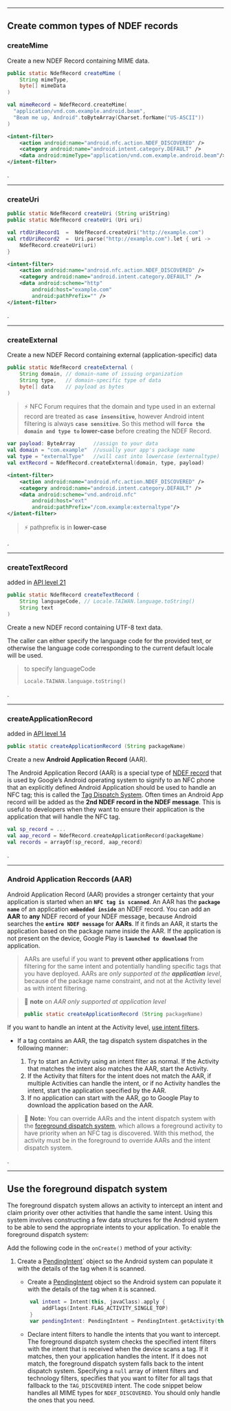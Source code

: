 
--------------------------------------------

## Create common types of NDEF records
### createMime
Create a new NDEF Record containing MIME data.
```java
public static NdefRecord createMime (
	String mimeType, 
	byte[] mimeData
)
```
```kotlin
val mimeRecord = NdefRecord.createMime(
  "application/vnd.com.example.android.beam",
  "Beam me up, Android".toByteArray(Charset.forName("US-ASCII"))
)
```
```xml
<intent-filter>
    <action android:name="android.nfc.action.NDEF_DISCOVERED" />
    <category android:name="android.intent.category.DEFAULT" />
    <data android:mimeType="application/vnd.com.example.android.beam"/>
</intent-filter>
```
.

----------------------------------
### createUri
```java
public static NdefRecord createUri (String uriString)
public static NdefRecord createUri (Uri uri)
```
```kotlin
val rtdUriRecord1  =  NdefRecord.createUri("http://example.com")
val rtdUriRecord2  =  Uri.parse("http://example.com").let { uri ->  		
	NdefRecord.createUri(uri)  
}
```
```xml
<intent-filter>
    <action android:name="android.nfc.action.NDEF_DISCOVERED" />
    <category android:name="android.intent.category.DEFAULT" />
    <data android:scheme="http"
        android:host="example.com"
        android:pathPrefix="" />
</intent-filter>
```
.

----------------------------------
### createExternal
Create a new NDEF Record containing external (application-specific) data

```java
public static NdefRecord createExternal (
	String domain, // domain-name of issuing organization
	String type,   // domain-specific type of data
	byte[] data	   // payload as bytes
)
```
> ⚡ NFC Forum requires that the domain and type used in an external record are treated as **`case insensitive`**, however Android intent filtering is always **`case sensitive`**. So this method will **`force the domain and type to` lower-case**  before creating the NDEF Record.
> 
```kotlin
var payload: ByteArray      //assign to your data
val domain = "com.example"  //usually your app's package name
val type = "externalType"   //will cast into lowercase (externaltype)
val extRecord = NdefRecord.createExternal(domain, type, payload)
```
```xml
<intent-filter>
    <action android:name="android.nfc.action.NDEF_DISCOVERED" />
    <category android:name="android.intent.category.DEFAULT" />
    <data android:scheme="vnd.android.nfc"
        android:host="ext"
        android:pathPrefix="/com.example:externaltype"/> 
</intent-filter>
```
> ⚡ pathprefix is in **lower-case**

.


-----------------------------------

### createTextRecord

added in  [API level 21](https://developer.android.com/guide/topics/manifest/uses-sdk-element.html#ApiLevels)
```java
public static NdefRecord createTextRecord (
	String languageCode, // Locale.TAIWAN.language.toString()
	String text
)
```
Create a new NDEF record containing UTF-8 text data.

The caller can either specify the language code for the provided text, or otherwise the language code corresponding to the current default locale will be used.  

> to specify languageCode
> ```kotlin
> Locale.TAIWAN.language.toString()
> ```

.

-------------------------------------------------------
### createApplicationRecord

added in  [API level 14](https://developer.android.com/guide/topics/manifest/uses-sdk-element.html#ApiLevels)
```java
public static createApplicationRecord (String packageName)
```
Create a new **Android Application Record** (AAR).

The Android Application Record (AAR) is a special type of [NDEF record](https://gototags.com/nfc/ndef/) that is used by Google’s Android operating system to signify to an NFC phone that an explicitly defined Android Application should be used to handle an NFC tag; this is called the [Tag Dispatch System](http://developer.android.com/guide/topics/connectivity/nfc/nfc.html). Often times an Android App record will be added as the **2nd NDEF record in the NDEF message**. This is useful to developers when they want to ensure their application is the application that will handle the NFC tag.

```kotlin
val sp_record = ...
val aap_record = NdefRecord.createApplicationRecord(packageName)  
val records = arrayOf(sp_record, aap_record)
```
.

----------------------------------
### Android Application Reccords (AAR)

Android Application Record (AAR) provides a stronger certainty that your application is started when an **`NFC tag is scanned`**. An AAR has the **`package name`** of an application **`embedded inside`** an NDEF record. You can add an **AAR** to **any** NDEF record of your NDEF message, because Android searches the **`entire NDEF message`** for **AARs**. If it finds an AAR, it starts the application based on the package name inside the AAR. If the application is not present on the device, Google Play is **`launched to download`** the application.

>AARs are useful if you want to **prevent other applications** from filtering for the same intent and potentially handling specific tags that you have deployed. AARs are _only supported at the **application** level_, because of the package name constraint, and not at the Activity level as with intent filtering. 

> 📘 **note** on _AAR only supported at application level_
> ```java
> public static createApplicationRecord (String packageName)
>```

If you want to handle an intent at the Activity level,  [use intent filters](https://developer.android.com/guide/topics/connectivity/nfc/nfc#filtering-intents).

- If a tag contains an AAR, the tag dispatch system dispatches in the following manner:

	1.  Try to start an Activity using an intent filter as normal. If the Activity that matches the intent also matches the AAR, start the Activity.
	2.  If the Activity that filters for the intent does not match the AAR, if multiple Activities can handle the intent, or if no Activity handles the intent, start the application specified by the AAR.
	3.  If no application can start with the AAR, go to Google Play to download the application based on the AAR.

>📘  **Note:** You can override AARs and the intent dispatch system with the [foreground dispatch system](https://developer.android.com/guide/topics/connectivity/nfc/advanced-nfc.html#foreground-dispatch), which allows a foreground activity to have priority when an NFC tag is discovered. With this method, the activity must be in the foreground to override AARs and the intent dispatch system.


.

--------------------------------------------


## Use the foreground dispatch system

The foreground dispatch system allows an activity to intercept an intent and claim priority over other activities that handle the same intent. Using this system involves constructing a few data structures for the Android system to be able to send the appropriate intents to your application. To enable the foreground dispatch system:

Add the following code in the `onCreate()` method of your activity:

1.  Create a  [PendingIntent](https://developer.android.com/reference/android/app/PendingIntent.html)` object so the Android system can populate it with the details of the tag when it is scanned.
	- Create a [PendingIntent](https://developer.android.com/reference/android/app/PendingIntent.html) object so the Android system can populate it with the details of the tag when it is scanned.
	```kotlin
		val intent = Intent(this, javaClass).apply {
		    addFlags(Intent.FLAG_ACTIVITY_SINGLE_TOP)
		}
		var pendingIntent: PendingIntent = PendingIntent.getActivity(this, 0, intent, 0)
	```

	- Declare intent filters to handle the intents that you want to intercept. The foreground dispatch system checks the specified intent filters with the intent that is received when the device scans a tag. If it matches, then your application handles the intent. If it does not match, the foreground dispatch system falls back to the intent dispatch system. Specifying a `null` array of intent filters and technology filters, specifies that you want to filter for all tags that fallback to the `TAG_DISCOVERED` intent. The code snippet below handles all MIME types for `NDEF_DISCOVERED`. You should only handle the ones that you need.
<!--stackedit_data:
eyJoaXN0b3J5IjpbLTEyNTc0MzM0MDAsNjQxODM4OTcsMTExNT
U4NzIwNCwxMjAyNDc4NTI4LDM1MDY1MTk4N119
-->